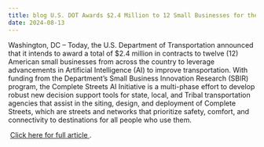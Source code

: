 ```yaml
---
title: blog U.S. DOT Awards $2.4 Million to 12 Small Businesses for the Complete Streets Artificial Intelligence Initiative
date: 2024-08-13
---
```


Washington, DC – Today, the U.S. Department of Transportation announced that it intends to award a total of $2.4 million in contracts to twelve (12) American small businesses from across the country to leverage advancements in Artificial Intelligence (AI) to improve transportation. With funding from the Department’s Small Business Innovation Research (SBIR) program, the Complete Streets AI Initiative is a multi-phase effort to develop robust new decision support tools for state, local, and Tribal transportation agencies that assist in the siting, design, and deployment of Complete Streets, which are streets and networks that prioritize safety, comfort, and connectivity to destinations for all people who use them. 

 [Click here for full article ](https://www.transportation.gov/briefing-room/usdot-awards-2-million-12-small-businesses-csai-initiative).  

